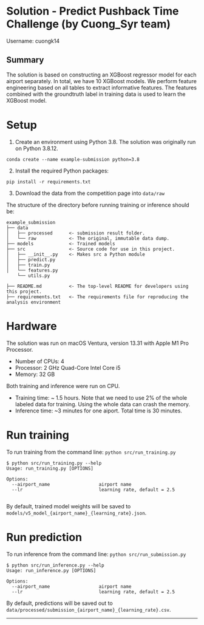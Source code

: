# Solution - Predict Pushback Time Challenge (by Cuong_Syr team)

Username: cuongk14

## Summary

The solution is based on constructing an XGBoost regressor model for each airport separately. In total, we have 10 XGBoost models. We perform feature engineering based on all tables to extract informative features. The features combined with the groundtruth label  in training data is used to learn the XGBoost model. 

# Setup

1. Create an environment using Python 3.8. The solution was originally run on Python 3.8.12. 
```
conda create --name example-submission python=3.8
```

2. Install the required Python packages:
```
pip install -r requirements.txt
```

3. Download the data from the competition page into `data/raw`

The structure of the directory before running training or inference should be:
```
example_submission
├── data
│   ├── processed      <- submission result folder.
│   └── raw            <- The original, immutable data dump.
├── models             <- Trained models
├── src                <- Source code for use in this project.
│   ├── __init__.py    <- Makes src a Python module
│   ├── predict.py
│   ├── train.py
│   └── features.py
    └── utils.py
    
├── README.md          <- The top-level README for developers using this project.
├── requirements.txt   <- The requirements file for reproducing the analysis environment
```

# Hardware

The solution was run on macOS Ventura, version 13.31 with Apple M1 Pro Processor. 
- Number of CPUs: 4
- Processor: 2 GHz Quad-Core Intel Core i5
- Memory: 32 GB

Both training and inference were run on CPU.
- Training time: ~ 1.5 hours. Note that we need to use 2% of the whole labeled data for training. Using the whole data can crash the memory.  
- Inference time: ~3 minutes for one  aiport. Total time is 30 minutes.

# Run training

To run training from the command line: `python src/run_training.py`

```
$ python src/run_training.py --help
Usage: run_training.py [OPTIONS]

Options:
  --airport_name                  airport name
  --lr                            learning rate, default = 2.5
  
```

By default, trained model weights will be saved to `models/v5_model_{airport_name}_{learning_rate}.json`. 


# Run prediction

To run inference from the command line: `python src/run_submission.py`

```
$ python src/run_inference.py --help
Usage: run_inference.py [OPTIONS]

Options:
  --airport_name                  airport name
  --lr                            learning rate, default = 2.5
```

By default, predictions will be saved out to `data/processed/submission_{airport_name}_{learning_rate}.csv`.

--------
